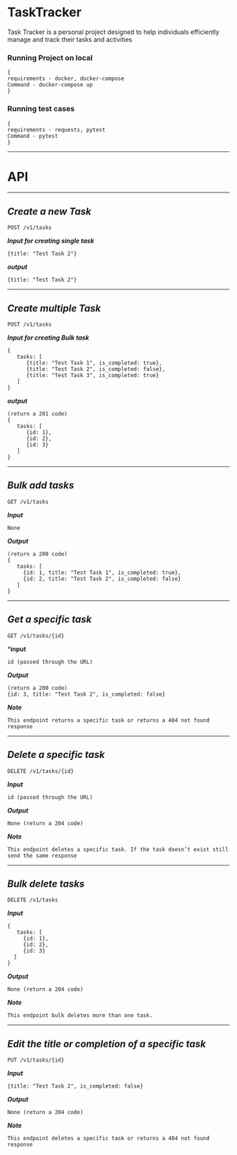 # TaskTracker
Task Tracker is a personal project designed to help individuals efficiently manage and track their tasks and activities

### Running Project on local
```
{
requirements - docker, docker-compose
Command - docker-compose up
}
```

### Running test cases 

```
{
requirements - requests, pytest
Command - pytest
}
```

---
# API

---

## ***Create a new Task***
```
POST /v1/tasks
```
***Input for creating single task***
```
{title: "Test Task 2"}

```
***output***
```
{title: "Test Task 2"}
```
---
## ***Create multiple Task***
```
POST /v1/tasks
```
***Input for creating Bulk task***
```
{
   tasks: [
      {title: "Test Task 1", is_completed: true},
      {title: "Test Task 2", is_completed: false},
      {title: "Test Task 3", is_completed: true}
   ]
}

```
***output***
```
(return a 201 code)
{
   tasks: [
      {id: 1},
      {id: 2},
      {id: 3}
   ]
}
```
---

## ***Bulk add tasks***
```
GET /v1/tasks
```
***Input***
```
None
```
***Output***
```
(return a 200 code)
{
   tasks: [
     {id: 1, title: "Test Task 1", is_completed: true},
     {id: 2, title: "Test Task 2", is_completed: false}
   ]
}
```
---

## ***Get a specific task***
```
GET /v1/tasks/{id}
```
***input**
```
id (passed through the URL)
```
***Output***
```
(return a 200 code)
{id: 3, title: "Test Task 2", is_completed: false}
```
***Note***
```
This endpoint returns a specific task or returns a 404 not found response

```
---

## ***Delete a specific task***
```
DELETE /v1/tasks/{id}
```
***Input***
```
id (passed through the URL)
```
***Output***
```
None (return a 204 code)
```
***Note***
```
This endpoint deletes a specific task. If the task doesn’t exist still send the same response
```
---

## ***Bulk delete tasks***
```
DELETE /v1/tasks
```
***Input***
```
{
   tasks: [
     {id: 1},
     {id: 2},
     {id: 3}
  ]
}
```
***Output***
```
None (return a 204 code)
```
***Note***
```
This endpoint bulk deletes more than one task.
```

---

## ***Edit the title or completion of a specific task***

```
PUT /v1/tasks/{id}
```
***Input***
```
{title: "Test Task 2", is_completed: false}
```
***Output***
```
None (return a 204 code)
```
***Note***
```
This endpoint deletes a specific task or returns a 404 not found response
```



